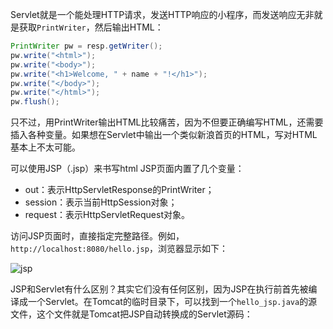 Servlet就是一个能处理HTTP请求，发送HTTP响应的小程序，而发送响应无非就是获取`PrintWriter`，然后输出HTML：

```Java
PrintWriter pw = resp.getWriter();
pw.write("<html>");
pw.write("<body>");
pw.write("<h1>Welcome, " + name + "!</h1>");
pw.write("</body>");
pw.write("</html>");
pw.flush();
```

只不过，用PrintWriter输出HTML比较痛苦，因为不但要正确编写HTML，还需要插入各种变量。如果想在Servlet中输出一个类似新浪首页的HTML，写对HTML基本上不太可能。

可以使用JSP（.jsp）来书写html
JSP页面内置了几个变量：

- out：表示HttpServletResponse的PrintWriter；
- session：表示当前HttpSession对象；
- request：表示HttpServletRequest对象。

访问JSP页面时，直接指定完整路径。例如，`http://localhost:8080/hello.jsp`，浏览器显示如下：

![jsp](https://www.liaoxuefeng.com/files/attachments/1328886071689282/l)

JSP和Servlet有什么区别？其实它们没有任何区别，因为JSP在执行前首先被编译成一个Servlet。在Tomcat的临时目录下，可以找到一个`hello_jsp.java`的源文件，这个文件就是Tomcat把JSP自动转换成的Servlet源码：